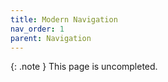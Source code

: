 ```yaml
---
title: Modern Navigation
nav_order: 1
parent: Navigation
---
```

{: .note }
This page is uncompleted.
